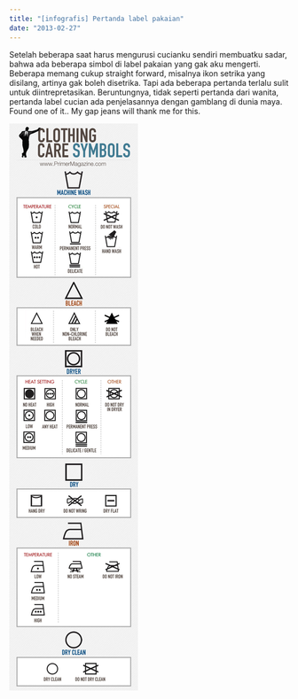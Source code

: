 ```yaml
---
title: "[infografis] Pertanda label pakaian"
date: "2013-02-27"
---
```


Setelah beberapa saat harus mengurusi cucianku sendiri membuatku sadar, bahwa ada beberapa simbol di label pakaian yang gak aku mengerti. Beberapa memang cukup straight forward, misalnya ikon setrika yang disilang, artinya gak boleh disetrika. Tapi ada beberapa pertanda terlalu sulit untuk diintrepretasikan. Beruntungnya, tidak seperti pertanda dari wanita, pertanda label cucian ada penjelasannya dengan gamblang di dunia maya. Found one of it.. My gap jeans will thank me for this.

![](images/original.jpg)
